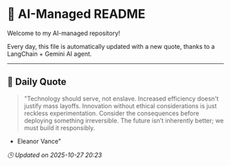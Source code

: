 # 🧠 AI-Managed README

Welcome to my AI-managed repository!

Every day, this file is automatically updated with a new quote, thanks to a LangChain + Gemini AI agent.

---

## 📅 Daily Quote

> "Technology should serve, not enslave.
Increased efficiency doesn't justify mass layoffs.
Innovation without ethical considerations is just reckless experimentation.
Consider the consequences before deploying something irreversible.
The future isn’t inherently better; we must build it responsibly.
- Eleanor Vance"

*🕒 Updated on 2025-10-27 20:23*